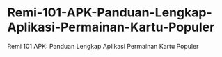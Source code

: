 # Remi-101-APK-Panduan-Lengkap-Aplikasi-Permainan-Kartu-Populer
Remi 101 APK: Panduan Lengkap Aplikasi Permainan Kartu Populer
